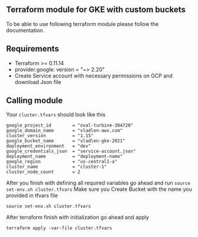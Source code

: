 ## Terraform module for GKE with custom buckets

To be able to use following terraform module please follow the documentation. 


## Requirements

* Terraform >= 0.11.14
* provider.google: version = "~> 2.20"
* Create Service account with necessary permissions on GCP and download Json file



## Calling module

Your `cluster.tfvars` should look like this
```
google_project_id        = "oval-turbine-304720"
google_domain_name       = "vladlen-aws.com"
cluster_version          = "1.15"
google_bucket_name       = "vladlen-gke-2021"
deployment_environment   = "dev"
google_credentials_json  = "service-account.json"
deployment_name          = "deployment-name"
google_region            = "us-central1-a"
cluster_name             = "cluster-1"
cluster_node_count       = 2
```

After you finish with defining all required variables go ahead and run `source set-env.sh cluster.tfvars`
Make sure you Create Bucket with the name you provided in tfvars file

```
source set-env.sh cluster.tfvars
```

After terraform finish with initialization go ahead and apply 
```
terraform apply -var-file cluster.tfvars

```